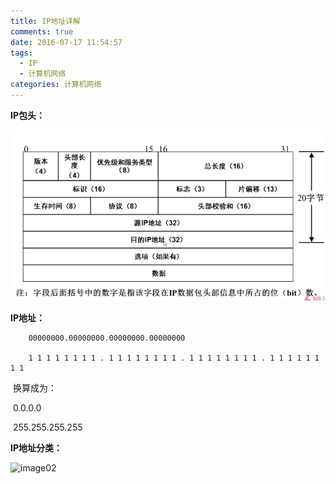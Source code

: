 ```yaml
---
title: IP地址详解
comments: true
date: 2016-07-17 11:54:57
tags: 
  - IP
  - 计算机网络
categories: 计算机网络
---
```


**IP包头：**

![iamge1](./IP地址详解/iamge1.png)

**IP地址：**

 		00000000.00000000.00000000.00000000 

 		1 1 1 1 1 1 1 1 . 1 1 1 1 1 1 1 1 . 1 1 1 1 1 1 1 1 . 1 1 1 1 1 1 1 1

​		换算成为： 

​		0.0.0.0 

​		255.255.255.255 

**IP地址分类：**

![image02](./IP地址详解/image02.png)